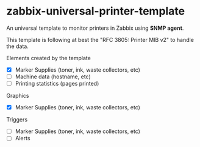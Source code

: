 # zabbix-universal-printer-template
An universal template to monitor printers in Zabbix using **SNMP agent**.

This template is following at best the "RFC 3805: Printer MIB v2" to handle the data.

Elements created by the template
- [x] Marker Supplies (toner, ink, waste collectors, etc)
- [ ] Machine data (hostname, etc)
- [ ] Printing statistics (pages printed)

Graphics
- [x] Marker Supplies (toner, ink, waste collectors, etc)

Triggers
- [ ] Marker Supplies (toner, ink, waste collectors, etc)
- [ ] Alerts
